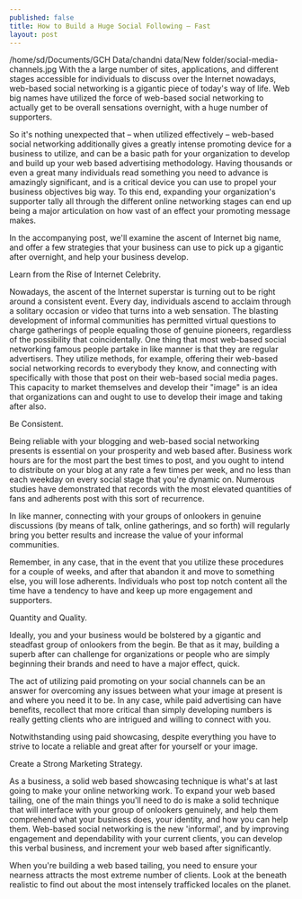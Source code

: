 ```yaml
---
published: false
title: How to Build a Huge Social Following – Fast
layout: post
---
```

/home/sd/Documents/GCH Data/chandni data/New folder/social-media-channels.jpg
With the a large number of sites, applications, and different stages accessible for individuals to discuss over the Internet nowadays, web-based social networking is a gigantic piece of today's way of life. Web big names have utilized the force of web-based social networking to actually get to be overall sensations overnight, with a huge number of supporters. 

So it's nothing unexpected that – when utilized effectively – web-based social networking additionally gives a greatly intense promoting device for a business to utilize, and can be a basic path for your organization to develop and build up your web based advertising methodology. Having thousands or even a great many individuals read something you need to advance is amazingly significant, and is a critical device you can use to propel your business objectives big way. To this end, expanding your organization's supporter tally all through the different online networking stages can end up being a major articulation on how vast of an effect your promoting message makes. 

In the accompanying post, we'll examine the ascent of Internet big name, and offer a few strategies that your business can use to pick up a gigantic after overnight, and help your business develop. 

Learn from the Rise of Internet Celebrity.

Nowadays, the ascent of the Internet superstar is turning out to be right around a consistent event. Every day, individuals ascend to acclaim through a solitary occasion or video that turns into a web sensation. The blasting development of informal communities has permitted virtual questions to charge gatherings of people equaling those of genuine pioneers, regardless of the possibility that coincidentally. One thing that most web-based social networking famous people partake in like manner is that they are regular advertisers. They utilize methods, for example, offering their web-based social networking records to everybody they know, and connecting with specifically with those that post on their web-based social media pages. This capacity to market themselves and develop their "image" is an idea that organizations can and ought to use to develop their image and taking after also. 

Be Consistent.


Being reliable with your blogging and web-based social networking presents is essential on your prosperity and web based after. Business work hours are for the most part the best times to post, and you ought to intend to distribute on your blog at any rate a few times per week, and no less than each weekday on every social stage that you're dynamic on. Numerous studies have demonstrated that records with the most elevated quantities of fans and adherents post with this sort of recurrence. 

In like manner, connecting with your groups of onlookers in genuine discussions (by means of talk, online gatherings, and so forth) will regularly bring you better results and increase the value of your informal communities. 

Remember, in any case, that in the event that you utilize these procedures for a couple of weeks, and after that abandon it and move to something else, you will lose adherents. Individuals who post top notch content all the time have a tendency to have and keep up more engagement and supporters. 

Quantity and Quality.


Ideally, you and your business would be bolstered by a gigantic and steadfast group of onlookers from the begin. Be that as it may, building a superb after can challenge for organizations or people who are simply beginning their brands and need to have a major effect, quick. 

The act of utilizing paid promoting on your social channels can be an answer for overcoming any issues between what your image at present is and where you need it to be. In any case, while paid advertising can have benefits, recollect that more critical than simply developing numbers is really getting clients who are intrigued and willing to connect with you. 

Notwithstanding using paid showcasing, despite everything you have to strive to locate a reliable and great after for yourself or your image. 

Create a Strong Marketing Strategy.


As a business, a solid web based showcasing technique is what's at last going to make your online networking work. To expand your web based tailing, one of the main things you'll need to do is make a solid technique that will interface with your group of onlookers genuinely, and help them comprehend what your business does, your identity, and how you can help them. Web-based social networking is the new 'informal', and by improving engagement and dependability with your current clients, you can develop this verbal business, and increment your web based after significantly. 

When you're building a web based tailing, you need to ensure your nearness attracts the most extreme number of clients. Look at the beneath realistic to find out about the most intensely trafficked locales on the planet.
